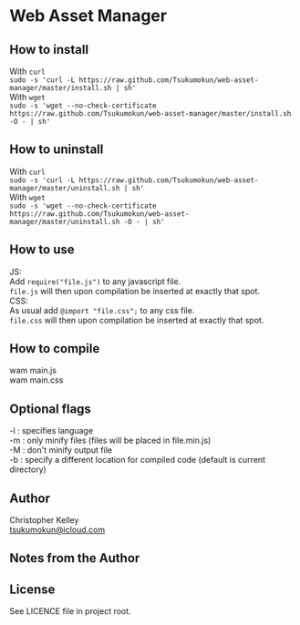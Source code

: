 Web Asset Manager
==========

How to install
----------
With `curl`<br/>
    `sudo -s 'curl -L https://raw.github.com/Tsukumokun/web-asset-manager/master/install.sh | sh'` <br/>
With `wget`<br/>
    `sudo -s 'wget --no-check-certificate https://raw.github.com/Tsukumokun/web-asset-manager/master/install.sh -O - | sh'`

How to uninstall
----------
With `curl`<br/>
    `sudo -s 'curl -L https://raw.github.com/Tsukumokun/web-asset-manager/master/uninstall.sh | sh'` <br/>
With `wget`<br/>
    `sudo -s 'wget --no-check-certificate https://raw.github.com/Tsukumokun/web-asset-manager/master/uninstall.sh -O - | sh'`

How to use
----------
JS:<br/>
Add `require("file.js")` to any javascript file.<br/>
`file.js` will then upon compilation be inserted at exactly that spot.<br/>
CSS:<br/>
As usual add `@import "file.css";` to any css file.<br/>
`file.css` will then upon compilation be inserted at exactly that spot.<br/>

How to compile
----------
wam main.js<br/>
wam main.css

Optional flags
----------
-l : specifies language<br/>
-m : only minify files (files will be placed in file.min.js)<br/>
-M : don't minify output file<br/>
-b : specify a different location for compiled code (default is current directory)


Author
--- 
Christopher Kelley<br/>
[tsukumokun@icloud.com](mailto:tsukumokun@icloud.com)

Notes from the Author
---


License
----------
See LICENCE file in project root.